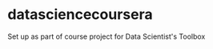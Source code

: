 datasciencecoursera
===================

Set up as part of course project for Data Scientist's Toolbox
